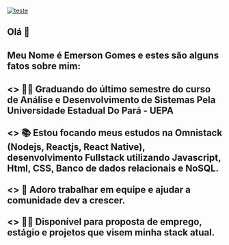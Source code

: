 [![teste](https://user-images.githubusercontent.com/37448340/87267194-5a2c8c80-c49d-11ea-95a5-993860580961.png)](https://www.linkedin.com/in/emerson-gomes-rebolsas-949283166/)
##  Olá 🖖
  <h2> Meu Nome é Emerson Gomes e estes são alguns fatos sobre mim: <h2>
<> 👨‍🎓 Graduando do último semestre do curso de Análise e Desenvolvimento de Sistemas Pela Universidade Estadual Do Pará - UEPA</br></br>
<> 📚 Estou focando meus estudos na Omnistack (Nodejs, Reactjs, React Native), desenvolvimento Fullstack utilizando <b>Javascript</b>, Html, CSS, Banco de dados relacionais e NoSQL. </br></br>
<> 🤝 Adoro trabalhar em equipe e ajudar a comunidade dev a crescer.<br/> <br/>
<> 🙋‍♂ Disponível para proposta de emprego, estágio e projetos que visem minha stack atual. 

